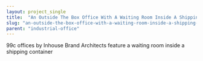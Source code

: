 ```yaml
---
layout: project_single
title:  "An Outside The Box Office With A Waiting Room Inside A Shipping Container"
slug: "an-outside-the-box-office-with-a-waiting-room-inside-a-shipping-container"
parent: "industrial-office"
---
```

99c offices by Inhouse Brand Architects feature a waiting room inside a shipping container